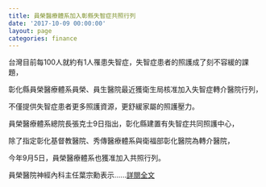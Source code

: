 ```yaml
---
title: 員榮醫療體系加入彰縣失智症共照行列
date: '2017-10-09 00:00:00'
layout: page
categories: finance
---
```


台灣目前每100人就約有1人罹患失智症，失智症患者的照護成了刻不容緩的課題，

彰化縣員榮醫療體系員榮、員生醫院最近獲衛生局核准加入失智症轉介醫院行列，

不僅提供失智症患者更多照護資源，更舒緩家屬的照護壓力。

員榮醫療體系總院長張克士9日指出，彰化縣建置有失智症共同照護中心，

除了指定彰化基督教醫院、秀傳醫療體系與衛福部彰化醫院為轉介醫院，

今年9月5日，員榮醫療體系也獲准加入共照行列。

員榮醫院神經內科主任葉宗勳表示......[詳閱全文](http://www.chinatimes.com/realtimenews/20171009001932-260405)